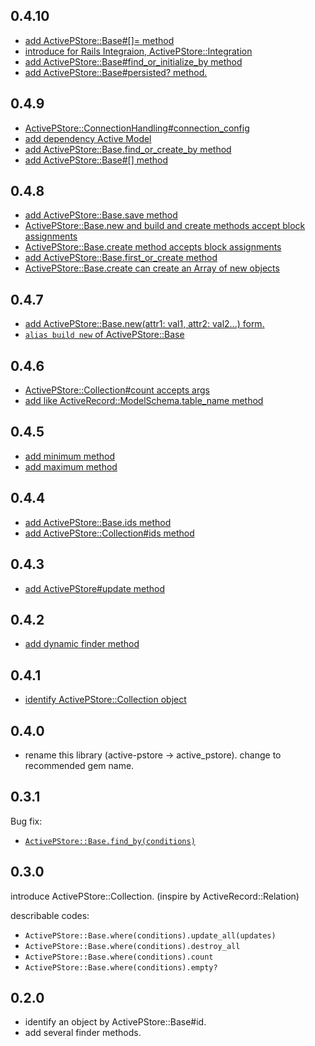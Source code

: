 ## 0.4.10

* [add ActivePStore::Base#[]= method](https://github.com/koic/active_pstore/commit/8c916c70133c651d2fee090ce5db67353907bbc1)
* [introduce for Rails Integraion, ActivePStore::Integration](https://github.com/koic/active_pstore/commit/fe078192a7d6f95dac98de158d55e373af6a69f8)
* [add ActivePStore::Base#find_or_initialize_by method](https://github.com/koic/active_pstore/commit/fdf94425997eab21a40c3a535dc61aa1f42c54fa)
* [add ActivePStore::Base#persisted? method.](https://github.com/koic/active_pstore/commit/f340a7e1fef040590726989110bed80acd0d5914)

## 0.4.9

* [ActivePStore::ConnectionHandling#connection_config](https://github.com/koic/active_pstore/commit/833367cdb60d787c176b1e2459f768677e49ea64)
* [add dependency Active Model](https://github.com/koic/active_pstore/commit/b0612194237305da9175effe380ae71c24b49f85)
* [add ActivePStore::Base.find_or_create_by method](https://github.com/koic/active_pstore/commit/bf3823b4b46a64b4c3d449a8277c59abd3f15e92)
* [add ActivePStore::Base#[] method](https://github.com/koic/active_pstore/commit/68b3b1388665817dbccf2a434bd234821e145bc2)

## 0.4.8

* [add ActivePStore::Base.save method](https://github.com/koic/active_pstore/commit/5dd14cbea1b06a813ab29a1a1eaa47c60896b99f)
* [ActivePStore::Base.new and build and create methods accept block assignments](https://github.com/koic/active_pstore/commit/af52d7ec8e29b14f7f42b41e3cb05ef65e081469)
* [ActivePStore::Base.create method accepts block assignments](https://github.com/koic/active_pstore/commit/032b5b6cd649f1e243ccd8686fd6868c5a2be554)
* [add ActivePStore::Base.first_or_create method](https://github.com/koic/active_pstore/commit/b7275773e0ef0e665307a48b498413a211b6062c)
* [ActivePStore::Base.create can create an Array of new objects](https://github.com/koic/active_pstore/commit/64e4160f9054e6028cfaae3534e7d755d9f686ab)

## 0.4.7

* [add ActivePStore::Base.new(attr1: val1, attr2: val2...) form.](https://github.com/koic/active_pstore/commit/6d0ee36b4cb6314e359d377980dcd985ba9174e0)
* [`alias build new` of ActivePStore::Base](https://github.com/koic/active_pstore/commit/29bceb58413a3d935e04b2ec26259f5b61043846)

## 0.4.6

* [ActivePStore::Collection#count accepts args](https://github.com/koic/active_pstore/commit/e93af5956e42299a04684d6eaec1d47cfbfcd498)
* [add like ActiveRecord::ModelSchema.table_name method](https://github.com/koic/active_pstore/commit/b3cf8b27cfb262d421f141852c79dd1854cd508a)

## 0.4.5

* [add minimum method](https://github.com/koic/active_pstore/tree/9cb90a041fad051415739c3791e65fe23064bd45)
* [add maximum method](https://github.com/koic/active_pstore/tree/1e532b416576b42247db48fa9c34155a8efb86ff)

## 0.4.4

* [add ActivePStore::Base.ids method](https://github.com/koic/active_pstore/commit/6fca3160351a0485455da9c18713cf26095c2078)
* [add ActivePStore::Collection#ids method](https://github.com/koic/active_pstore/commit/2becc3c96997388484e90c45f3acb5e91dbbfe0c)

## 0.4.3

* [add ActivePStore#update method](https://github.com/koic/active_pstore/commit/464f7f38e1c9d05d8fc5a6ce1e4cfce8fc0029f7)

## 0.4.2

* [add dynamic finder method](https://github.com/koic/active_pstore/commit/07b2dcb664022b283782cf12c9725e14e591489d)

## 0.4.1

* [identify ActivePStore::Collection object](https://github.com/koic/active_pstore/commit/0dc9b7e1a2054ecfaaf11f0cdbd9bae20251f6ee)

## 0.4.0

* rename this library (active-pstore -> active_pstore). change to recommended gem name.

## 0.3.1

Bug fix:

* [`ActivePStore::Base.find_by(conditions)`](https://github.com/koic/active_pstore/commit/8cf9d41c5434fe8f6f60e98b20e2e1ec07a05d6a)

## 0.3.0

introduce ActivePStore::Collection. (inspire by ActiveRecord::Relation)

describable codes:

* `ActivePStore::Base.where(conditions).update_all(updates)`
* `ActivePStore::Base.where(conditions).destroy_all`
* `ActivePStore::Base.where(conditions).count`
* `ActivePStore::Base.where(conditions).empty?`

## 0.2.0

* identify an object by ActivePStore::Base#id.
* add several finder methods.
